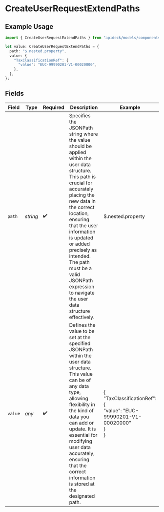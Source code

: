 # CreateUserRequestExtendPaths

## Example Usage

```typescript
import { CreateUserRequestExtendPaths } from "apideck/models/components";

let value: CreateUserRequestExtendPaths = {
  path: "$.nested.property",
  value: {
    "TaxClassificationRef": {
      "value": "EUC-99990201-V1-00020000",
    },
  },
};
```

## Fields

| Field                                                                                                                                                                                                                                                                                                                                                         | Type                                                                                                                                                                                                                                                                                                                                                          | Required                                                                                                                                                                                                                                                                                                                                                      | Description                                                                                                                                                                                                                                                                                                                                                   | Example                                                                                                                                                                                                                                                                                                                                                       |
| ------------------------------------------------------------------------------------------------------------------------------------------------------------------------------------------------------------------------------------------------------------------------------------------------------------------------------------------------------------- | ------------------------------------------------------------------------------------------------------------------------------------------------------------------------------------------------------------------------------------------------------------------------------------------------------------------------------------------------------------- | ------------------------------------------------------------------------------------------------------------------------------------------------------------------------------------------------------------------------------------------------------------------------------------------------------------------------------------------------------------- | ------------------------------------------------------------------------------------------------------------------------------------------------------------------------------------------------------------------------------------------------------------------------------------------------------------------------------------------------------------- | ------------------------------------------------------------------------------------------------------------------------------------------------------------------------------------------------------------------------------------------------------------------------------------------------------------------------------------------------------------- |
| `path`                                                                                                                                                                                                                                                                                                                                                        | *string*                                                                                                                                                                                                                                                                                                                                                      | :heavy_check_mark:                                                                                                                                                                                                                                                                                                                                            | Specifies the JSONPath string where the value should be applied within the user data structure. This path is crucial for accurately placing the new data in the correct location, ensuring that the user information is updated or added precisely as intended. The path must be a valid JSONPath expression to navigate the user data structure effectively. | $.nested.property                                                                                                                                                                                                                                                                                                                                             |
| `value`                                                                                                                                                                                                                                                                                                                                                       | *any*                                                                                                                                                                                                                                                                                                                                                         | :heavy_check_mark:                                                                                                                                                                                                                                                                                                                                            | Defines the value to be set at the specified JSONPath within the user data structure. This value can be of any data type, allowing flexibility in the kind of data you can add or update. It is essential for modifying user data accurately, ensuring that the correct information is stored at the designated path.                                         | {<br/>"TaxClassificationRef": {<br/>"value": "EUC-99990201-V1-00020000"<br/>}<br/>}                                                                                                                                                                                                                                                                           |